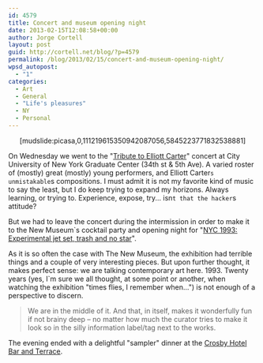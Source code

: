 ```yaml
---
id: 4579
title: Concert and museum opening night
date: 2013-02-15T12:08:58+00:00
author: Jorge Cortell
layout: post
guid: http://cortell.net/blog/?p=4579
permalink: /blog/2013/02/15/concert-and-museum-opening-night/
wpsd_autopost:
  - "1"
categories:
  - Art
  - General
  - "Life's pleasures"
  - NY
  - Personal
---
```

<p style="text-align: center">
  [mudslide:picasa,0,111219615350942087056,5845223771832538881]
</p>

On Wednesday we went to the "<a title="http://www.gc.cuny.edu/News-Events-Public-Programs/Calendar/Detail?id=15684" href="http://www.gc.cuny.edu/News-Events-Public-Programs/Calendar/Detail?id=15684" target="_blank">Tribute to Elliott Carter</a>" concert at City University of New York Graduate Center (34th st & 5th Ave). A varied roster of (mostly) great (mostly) young performers, and Elliott Carter`s unmistakable`s compositions. I must admit it is not my favorite kind of music to say the least, but I do keep trying to expand my horizons. Always learning, or trying to. Experience, expose, try... isn`t that the hacker`s attitude?

But we had to leave the concert during the intermission in order to make it to the New Museum`s cocktail party and opening night for "<a title="http://www.newmuseum.org/exhibitions/view/nyc-1993-experimental-jet-set-trash-and-no-star" href="http://www.newmuseum.org/exhibitions/view/nyc-1993-experimental-jet-set-trash-and-no-star" target="_blank">NYC 1993: Experimental jet set, trash and no star</a>". 

As it is so often the case with The New Museum, the exhibition had terrible things and a couple of very interesting pieces. But upon further thought, it makes perfect sense: we are talking contemporary art here. 1993. Twenty years (yes, I`m sure we all thought, at some point or another, when watching the exhibition "times flies, I remember when...") is not enough of a perspective to discern.

> We are in the middle of it. And that, in itself, makes it wonderfully fun if not brainy deep – no matter how much the curator tries to make it look so in the silly information label/tag next to the works.

The evening ended with a delightful "sampler" dinner at the <a title="http://www.firmdalehotels.com/new-york/crosby-street-hotel/crosby-street-bar" href="http://www.firmdalehotels.com/new-york/crosby-street-hotel/crosby-street-bar" target="_blank">Crosby Hotel Bar and Terrace</a>.